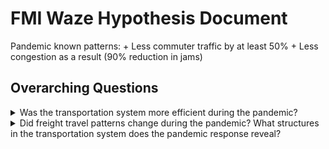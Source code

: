 # FMI Waze Hypothesis Document

Pandemic known patterns: 
	+ Less commuter traffic by at least 50%
	+ Less congestion as a result (90% reduction in jams)
	
## Overarching Questions
<details>
<summary>Was the transportation system more efficient during the pandemic? </summary>

#### Specific Questions:

<details>
	<summary>1. Is home delivery of goods more efficient than store delivery?</summary>
	
##### Summary  
Connect individual pings from trucks to determine routes. Compare volume of waze data to delivery truck routes. Compare delivery frequency during the pandemic to pre-pandemic delivery routes. Correlate waze data volume with truck volume in specific areas.
##### What can we do now?
* Connect pings from trucks to determine routes
* Create metric to determine if trucks are doing home delivery or store delivery
* Correlate delivery truck volume to waze volume
##### What do we need to do?
* Find dataset that shows routes from people’s homes to stores
##### What datasets do we need?
* Personal vehicle travel data to stores
##### What can we learn?
* How delivery of goods changed during the pandemic. 
* Efficiency of home delivery trucks vs personal cars.
</details>

<details>
<summary>2. Has rush hour and congestion changed?</summary>
	
##### Summary
Determine differences in waze volume during rush hour compared to waze data to previous years. Compare this volume to truck volume and truck speed. Calculate truck speeds during congestion. Create metric for congestion.
##### What can we do now?
* Calculate waze volume
* Compare waze data to previous years
* Calculate truck volume and speed
* Create metric for congestion
##### What do we need to do?
##### What datasets do we need?
##### What can we learn?
* How rush hour and congestion have changed due to covid. 
* How rush hour and congestion will change over time as states reopen. 
* If changes in rush hour correlate with continued remote working.
* If changes in rush hour remain over time due to changes in work habits (ie working different times)
</details>

<details>
<summary>3. Have truck speeds increased and delivery routes become more direct?</summary>
	
##### Summary
Connect individual pings from a truck to determine the route and create a metric for directness. Measure the speed of trucks. Compare this data to FAF and FMI data from the previous year as a baseline.
##### What can we do now?
* Measure the speed of trucks
* Determine method of connecting individual pings to a truck route
* Determine metric for directness
* Compare pandemic data to baseline data
##### What do we need to do?
* Get FAF dataset
##### What datasets do we need?
* FAF dataset
##### What can we learn?
* How freight has changed during the pandemic and if it will this pattern will continue once traffic levels reach pre-pandemic levels again.
* If the pandemic has lasting effects on freight.
</details>
</details>

<details>
<summary>Did freight travel patterns change during the pandemic? What structures in the transportation system does the pandemic response reveal?</summary>

#### Specific Questions:  
<details>
<summary>1. Is there evidence of people moving out of cities?</summary>
	
##### Summary
##### What can we do now?
##### What do we need to do?
##### What datasets do we need?
##### What can we learn?
</details>

<details>
<summary>2. Will cars be the main transportation method for personal travel?</summary>

##### Summary
##### What can we do now?
##### What do we need to do?
##### What datasets do we need?
##### What can we learn?
</details>

<details>
<summary>3. Did long-haul vs short-haul freight exhibit different responses in trip efficiency during the pandemic?</summary>
	
##### Summary
Connect individual pings from a truck to determine the route. Create a metric for determining short-haul vs. long-haul. Determine volume of trucks on the road. Compare this data to previous FMI data and to FAF as baseline.
##### What can we do now?
* Create metric for short-haul vs. long-haul
	* Depends on speed  and distance traveled between pings
* Calculate volume of trucks
* Calculate if these spatial patterns persist over time. 
##### What do we need to do?
* Get FAF dataset
* Apply metric to FAF dataset
* Compare these datasets
##### What datasets do we need?
* FAF
##### What can we learn?
* How short-haul and long-haul freight differ, if at all, in the way they reacted to the pandemic. Freight activity correlates with the economy. Is this reflected in both short-haul and long-haul freight?
</details>

<details>
<summary>*4. Were there more last mile deliveries and more waze activity in affluent areas?*</summary>
	
</details>


#### 1. Is home delivery of goods more efficient than store delivery?
##### Summary

##### What can we do now?
##### What do we need to do?
##### What datasets do we need?
##### What can we learn?
 


</br>
</br>
</br>
</br>
</br>
</br>
### 1. Was the transportation system more efficient during the pandemic?
Specific Questions:  
* Is home delivery of goods more efficient than store delivery?
* Has rush hour changed?
* Have truck speeds increased and delivery routes become more direct?

### 2. Did travel patterns change during the pandemic?/What structures of the transportation system were uncovered during the pandemic?
Specific Questions:  
* Is there a difference in last mile deliveries in suburbs vs. cities vs. rural?
* Is there evidence of people moving out of cities?
* Will cars be the main transportation method for personal travel?
* Did long-haul vs short-haul freight exhibit different responses in trip efficiency during the pandemic?
* Did travel patterns correlate to state-level emergency declarations?
* Were there more last mile deliveries and more waze activity in affluent areas?


## Mediating variables:
- Spatial
	+ Rural Vs. Urban impacts
	+ Count of COVID cases
	
- Temporal
	+ Speed of drop in trips/trip length/volume of data; length of time of the drop; speed of rebound
	
	
## Pandemic consequences:

Overall question:

- *Did we have a more efficient transportation system duing the pandemic?*
	+ Define efficiency: Moving goods 
	+ Freight vs passenger vehicle travel
	
- *Did freight travel patterns change in the pandemic?*
	+ If no, this may indicate that there is a limit to how the structure of freight travel can be changed, even in the absense of commuter travel.

Specific questions:

- Freight transportation spatial patterns: 
	+ More direct routes? This is a testable hypothesis. Can compare with FAF as a baseline (as well as previous year FMI data)
	+ This effect may be lagged (in terms of change in directness lagging behind the change in inertia)
	+ This effect may have inertia, in terms of change in directness persisting even after commuter-driven congestion returns to pre-pandemic levels. 

- Freight transportation trip efficiency:
	+ It is possible that long-haul vs. short-haul (local) freight exhibit different responses in trip efficiency in the pandemic.
	+ Differential effects of state-level emergency declarations on short-haul vs. long-haul.
	

## What we can measure:

- Volume of trucks in a location, at a time
- Can calculate trips: length, speed, 
	+ Can then calculate efficiency of these trips (time required to complete a specific O-D pair)
	+ Can calculate measure persistence of a specific spatial pattern over time (Moran's I over time, from ecology world).
	

## Other data sets

- Transit: Can we match ridership on transit systems with congestion in Waze data?
	+ Long term telework shift

- Employment: Pattenrns will depend on type of work being done: potentially use LEHD [longtintudinal employer household data](https://lehd.ces.census.gov/data/) at census block level

- State actions
